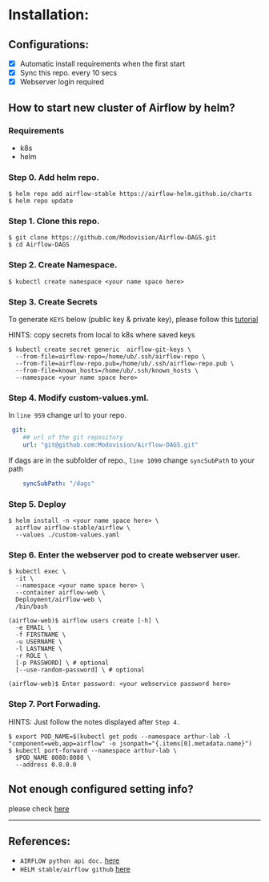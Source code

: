 # Installation:
## Configurations:
- [x] Automatic install requirements when the first start
- [x] Sync this repo. every 10 secs
- [x] Webserver login required

## How to start new cluster of Airflow by helm?

### Requirements
- k8s
- helm

### Step 0. Add helm repo.
```shell
$ helm repo add airflow-stable https://airflow-helm.github.io/charts
$ helm repo update
```

### Step 1. Clone this repo. 
```shell
$ git clone https://github.com/Modovision/Airflow-DAGS.git
$ cd Airflow-DAGS
```
### Step 2. Create Namespace.
```shell
$ kubectl create namespace <your name space here>
```
### Step 3. Create Secrets 

To generate  ```KEYS``` below (public key & private key), please follow this [tutorial](https://docs.github.com/en/free-pro-team@latest/developers/overview/managing-deploy-keys)

HINTS: copy secrets from local to k8s where saved keys
```shell
$ kubectl create secret generic  airflow-git-keys \
  --from-file=airflow-repo=/home/ub/.ssh/airflow-repo \
  --from-file=airflow-repo.pub=/home/ub/.ssh/airflow-repo.pub \
  --from-file=known_hosts=/home/ub/.ssh/known_hosts \
  --namespace <your name space here>
```
### Step 4. Modify custom-values.yml.

In ```line 959``` change url to your repo. 
```yaml
 git:
    ## url of the git repository
    url: "git@github.com:Modovision/Airflow-DAGS.git"   
```
If dags are in the subfolder of repo., ```line 1090``` 
change  ```syncSubPath``` to your path
```yaml
    syncSubPath: "/dags"
```

### Step 5. Deploy
```shell
$ helm install -n <your name space here> \
  airflow airflow-stable/airflow \
  --values ./custom-values.yaml
```
### Step 6. Enter the webserver pod to create webserver user.

```shell
$ kubectl exec \
  -it \
  --namespace <your name space here> \
  --container airflow-web \
  Deployment/airflow-web \
  /bin/bash

(airflow-web)$ airflow users create [-h] \
  -e EMAIL \
  -f FIRSTNAME \
  -u USERNAME \
  -l LASTNAME \  
  -r ROLE \
  [-p PASSWORD] \ # optional
  [--use-random-password] \ # optional

(airflow-web)$ Enter password: <your webservice password here>
```
### Step 7. Port Forwading.

HINTS: Just follow the notes displayed after ```Step 4.```
```shell
$ export POD_NAME=$(kubectl get pods --namespace arthur-lab -l "component=web,app=airflow" -o jsonpath="{.items[0].metadata.name}")
$ kubectl port-forward --namespace arthur-lab \
  $POD_NAME 8080:8080 \
  --address 0.0.0.0

```

## Not enough configured setting info?
please check [here](https://github.com/airflow-helm/charts/tree/main/charts/airflow)

---
## References:
- ```AIRFLOW python api doc.``` [here](https://airflow.apache.org/docs/apache-airflow/1.10.14/_api/index.html)
- ```HELM stable/airflow github``` [here](https://github.com/airflow-helm/charts/tree/main/charts/airflow)